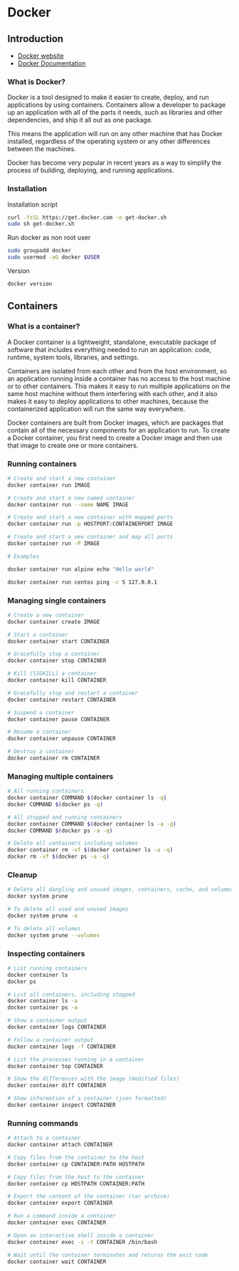 # Docker

## Introduction

- [Docker website](https://www.docker.com/)
- [Docker Documentation](https://docs.docker.com/)

### What is Docker?

Docker is a tool designed to make it easier to create, deploy, and run applications by using containers. Containers allow a developer to package up an application with all of the parts it needs, such as libraries and other dependencies, and ship it all out as one package.

This means the application will run on any other machine that has Docker installed, regardless of the operating system or any other differences between the machines.

Docker has become very popular in recent years as a way to simplify the process of building, deploying, and running applications.

### Installation

Installation script

```bash
curl -fsSL https://get.docker.com -o get-docker.sh
sudo sh get-docker.sh
```

Run docker as non root user

```bash
sudo groupadd docker
sudo usermod -aG docker $USER
```

Version

```bash
docker version
```

## Containers

### What is a container?

A Docker container is a lightweight, standalone, executable package of software that includes everything needed to run an application: code, runtime, system tools, libraries, and settings.

Containers are isolated from each other and from the host environment, so an application running inside a container has no access to the host machine or to other containers. This makes it easy to run multiple applications on the same host machine without them interfering with each other, and it also makes it easy to deploy applications to other machines, because the containerized application will run the same way everywhere.

Docker containers are built from Docker images, which are packages that contain all of the necessary components for an application to run. To create a Docker container, you first need to create a Docker image and then use that image to create one or more containers.

### Running containers

```bash
# Create and start a new container
docker container run IMAGE

# Create and start a new named container
docker container run --name NAME IMAGE

# Create and start a new container with mapped ports
docker container run -p HOSTPORT:CONTAINERPORT IMAGE

# Create and start a new container and map all ports
docker container run -P IMAGE
```

```bash
# Examples

docker container run alpine echo "Hello world"

docker container run centos ping -c 5 127.0.0.1
```

### Managing single containers

```bash
# Create a new container
docker container create IMAGE

# Start a container
docker container start CONTAINER

# Gracefully stop a container
docker container stop CONTAINER

# Kill (SIGKILL) a container
docker container kill CONTAINER

# Gracefully stop and restart a container
docker container restart CONTAINER

# Suspend a container
docker container pause CONTAINER

# Resume a container
docker container unpause CONTAINER

# Destroy a container
docker container rm CONTAINER
```

### Managing multiple containers

```bash
# All running containers
docker container COMMAND $(docker container ls -q)
docker COMMAND $(docker ps -q)

# All stopped and running containers
docker container COMMAND $(docker container ls -a -q)
docker COMMAND $(docker ps -a -q)

# Delete all containers including volumes
docker container rm -vf $(docker container ls -a -q)
docker rm -vf $(docker ps -a -q)
```

### Cleanup

```bash
# Delete all dangling and unused images, containers, cache, and volumes
docker system prune

# To delete all used and unused images
docker system prune -a

# To delete all volumes
docker system prune --volumes
```

### Inspecting containers

```bash
# List running containers
docker container ls
docker ps

# List all containers, including stopped
docker container ls -a
docker container ps -a

# Show a container output
docker container logs CONTAINER

# Follow a container output
docker container logs -f CONTAINER

# List the processes running in a container
docker container top CONTAINER

# Show the differences with the image (modified files)
docker container diff CONTAINER

# Show information of a container (json formatted)
docker container inspect CONTAINER
```

### Running commands

```bash
# Attach to a container
docker container attach CONTAINER

# Copy files from the container to the host
docker container cp CONTAINER:PATH HOSTPATH

# Copy files from the host to the container
docker container cp HOSTPATH CONTAINER:PATH

# Export the content of the container (tar archive)
docker container export CONTAINER

# Run a command inside a container
docker container exec CONTAINER

# Open an interactive shell inside a container
docker container exec -i -t CONTAINER /bin/bash

# Wait until the container terminates and returns the exit code
docker container wait CONTAINER
```
